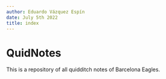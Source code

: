 ```yaml
---
author: Eduardo Vázquez Espín
date: July 5th 2022
title: index
---
```


# QuidNotes

This is a repository of all quidditch notes of Barcelona Eagles.